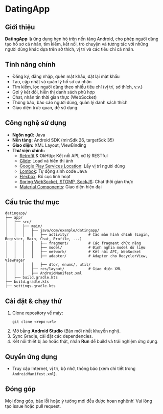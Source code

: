 # DatingApp

## Giới thiệu

**DatingApp** là ứng dụng hẹn hò trên nền tảng Android, cho phép người dùng tạo hồ sơ cá nhân, tìm kiếm, kết nối, trò chuyện và tương tác với những người dùng khác dựa trên sở thích, vị trí và các tiêu chí cá nhân.

## Tính năng chính

- Đăng ký, đăng nhập, quên mật khẩu, đặt lại mật khẩu
- Tạo, cập nhật và quản lý hồ sơ cá nhân
- Tìm kiếm, lọc người dùng theo nhiều tiêu chí (vị trí, sở thích, v.v.)
- Gợi ý kết đôi, hiển thị danh sách phù hợp
- Chat, nhắn tin thời gian thực (WebSocket)
- Thông báo, báo cáo người dùng, quản lý danh sách thích
- Giao diện trực quan, dễ sử dụng

## Công nghệ sử dụng

- **Ngôn ngữ:** Java
- **Nền tảng:** Android SDK (minSdk 26, targetSdk 35)
- **Giao diện:** XML Layout, ViewBinding
- **Thư viện chính:**
  - [Retrofit](https://square.github.io/retrofit/) & OkHttp: Kết nối API, xử lý RESTful
  - [Glide](https://github.com/bumptech/glide): Load và hiển thị ảnh
  - [Google Play Services Location](https://developers.google.com/android/guides/overview): Lấy vị trí người dùng
  - [Lombok](https://projectlombok.org/): Tự động sinh code Java
  - [Flexbox](https://github.com/google/flexbox-layout): Bố cục linh hoạt
  - [Spring WebSocket, STOMP, SockJS](https://spring.io/guides/gs/messaging-stomp-websocket/): Chat thời gian thực
  - [Material Components](https://material.io/develop/android): Giao diện hiện đại

## Cấu trúc thư mục

```
datingapp/
├── app/
│   ├── src/
│   │   ├── main/
│   │   │   ├── java/com/example/datingapp/
│   │   │   │   ├── activity/         # Các màn hình chính (Login, Register, Main, Chat, Profile, ...)
│   │   │   │   ├── fragment/         # Các fragment chức năng
│   │   │   │   ├── model/            # Định nghĩa model dữ liệu
│   │   │   │   ├── network/          # Kết nối API, WebSocket
│   │   │   │   ├── adapter/          # Adapter cho RecyclerView, ViewPager
│   │   │   │   ├── dto/, enums/, util/
│   │   │   ├── res/layout/           # Giao diện XML
│   │   │   ├── AndroidManifest.xml
│   ├── build.gradle.kts
├── build.gradle.kts
├── settings.gradle.kts
```

## Cài đặt & chạy thử

1. Clone repository về máy:
   ```
   git clone <repo-url>
   ```
2. Mở bằng **Android Studio** (Bản mới nhất khuyến nghị).
3. Sync Gradle, cài đặt các dependencies.
4. Kết nối thiết bị ảo hoặc thật, nhấn **Run** để build và trải nghiệm ứng dụng.

## Quyền ứng dụng

- Truy cập Internet, vị trí, bộ nhớ, thông báo (xem chi tiết trong `AndroidManifest.xml`).

## Đóng góp

Mọi đóng góp, báo lỗi hoặc ý tưởng mới đều được hoan nghênh! Vui lòng tạo issue hoặc pull request. 
